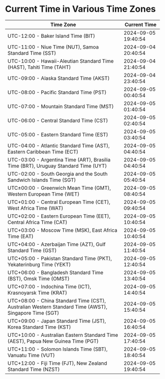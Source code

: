 # Current Time in Various Time Zones

| Time Zone | Current Time |
|-----------|--------------|
| UTC-12:00 - Baker Island Time (BIT) | 2024-09-05 19:40:54 |
| UTC-11:00 - Niue Time (NUT), Samoa Standard Time (SST) | 2024-09-04 20:40:54 |
| UTC-10:00 - Hawaii-Aleutian Standard Time (HAST), Tahiti Time (TAHT) | 2024-09-04 21:40:54 |
| UTC-09:00 - Alaska Standard Time (AKST) | 2024-09-04 23:40:54 |
| UTC-08:00 - Pacific Standard Time (PST) | 2024-09-05 00:40:54 |
| UTC-07:00 - Mountain Standard Time (MST) | 2024-09-05 01:40:54 |
| UTC-06:00 - Central Standard Time (CST) | 2024-09-05 02:40:54 |
| UTC-05:00 - Eastern Standard Time (EST) | 2024-09-05 03:40:54 |
| UTC-04:00 - Atlantic Standard Time (AST), Eastern Caribbean Time (ECT) | 2024-09-05 04:40:54 |
| UTC-03:00 - Argentina Time (ART), Brasília Time (BRT), Uruguay Standard Time (UYT) | 2024-09-05 04:40:54 |
| UTC-02:00 - South Georgia and the South Sandwich Islands Time (SGT) | 2024-09-05 05:40:54 |
| UTC±00:00 - Greenwich Mean Time (GMT), Western European Time (WET) | 2024-09-05 08:40:54 |
| UTC+01:00 - Central European Time (CET), West Africa Time (WAT) | 2024-09-05 09:40:54 |
| UTC+02:00 - Eastern European Time (EET), Central Africa Time (CAT) | 2024-09-05 10:40:54 |
| UTC+03:00 - Moscow Time (MSK), East Africa Time (EAT) | 2024-09-05 10:40:54 |
| UTC+04:00 - Azerbaijan Time (AZT), Gulf Standard Time (GST) | 2024-09-05 11:40:54 |
| UTC+05:00 - Pakistan Standard Time (PKT), Yekaterinburg Time (YEKT) | 2024-09-05 12:40:54 |
| UTC+06:00 - Bangladesh Standard Time (BST), Omsk Time (OMST) | 2024-09-05 13:40:54 |
| UTC+07:00 - Indochina Time (ICT), Krasnoyarsk Time (KRAT) | 2024-09-05 14:40:54 |
| UTC+08:00 - China Standard Time (CST), Australian Western Standard Time (AWST), Singapore Time (SGT) | 2024-09-05 15:40:54 |
| UTC+09:00 - Japan Standard Time (JST), Korea Standard Time (KST) | 2024-09-05 16:40:54 |
| UTC+10:00 - Australian Eastern Standard Time (AEST), Papua New Guinea Time (PGT) | 2024-09-05 17:40:54 |
| UTC+11:00 - Solomon Islands Time (SBT), Vanuatu Time (VUT) | 2024-09-05 18:40:54 |
| UTC+12:00 - Fiji Time (FJT), New Zealand Standard Time (NZST) | 2024-09-05 19:40:54 |
